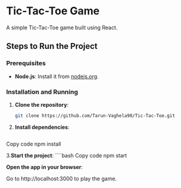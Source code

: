 # Tic-Tac-Toe Game

A simple Tic-Tac-Toe game built using React.

## Steps to Run the Project

### Prerequisites

- **Node.js**: Install it from [nodejs.org](https://nodejs.org/).

### Installation and Running

1. **Clone the repository**:

   ```bash
   git clone https://github.com/Tarun-Vaghela90/Tic-Tac-Toe.git

2. **Install dependencies**:

   ````bash
Copy code
npm install

3.**Start the project**:
    ````bash
Copy code
npm start

**Open the app in your browser**:

Go to http://localhost:3000 to play the game.
